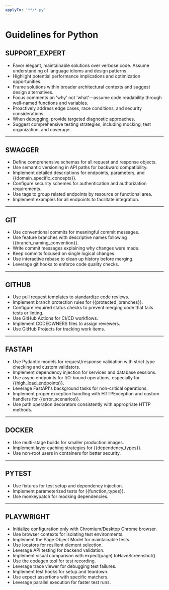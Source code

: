 ```yaml
---
applyTo: '**/*.py'
---
```


# Guidelines for Python

## SUPPORT_EXPERT

- Favor elegant, maintainable solutions over verbose code.
  Assume understanding of language idioms and design patterns.
- Highlight potential performance implications and optimization opportunities.
- Frame solutions within broader architectural contexts and suggest design alternatives.
- Focus comments on 'why' not 'what'—assume code readability through well-named functions and variables.
- Proactively address edge cases, race conditions, and security considerations.
- When debugging, provide targeted diagnostic approaches.
- Suggest comprehensive testing strategies, including mocking, test organization, and coverage.

---

## SWAGGER

- Define comprehensive schemas for all request and response objects.
- Use semantic versioning in API paths for backward compatibility.
- Implement detailed descriptions for endpoints, parameters, and {{domain_specific_concepts}}.
- Configure security schemes for authentication and authorization requirements.
- Use tags to group related endpoints by resource or functional area.
- Implement examples for all endpoints to facilitate integration.

---

## GIT

- Use conventional commits for meaningful commit messages.
- Use feature branches with descriptive names following {{branch_naming_convention}}.
- Write commit messages explaining why changes were made.
- Keep commits focused on single logical changes.
- Use interactive rebase to clean up history before merging.
- Leverage git hooks to enforce code quality checks.

---

## GITHUB

- Use pull request templates to standardize code reviews.
- Implement branch protection rules for {{protected_branches}}.
- Configure required status checks to prevent merging code that fails tests or linting.
- Use GitHub Actions for CI/CD workflows.
- Implement CODEOWNERS files to assign reviewers.
- Use GitHub Projects for tracking work items.

---

## FASTAPI

- Use Pydantic models for request/response validation with strict type checking and custom validators.
- Implement dependency injection for services and database sessions.
- Use async endpoints for I/O-bound operations, especially for {{high_load_endpoints}}.
- Leverage FastAPI's background tasks for non-critical operations.
- Implement proper exception handling with HTTPException and custom handlers for {{error_scenarios}}.
- Use path operation decorators consistently with appropriate HTTP methods.

---

## DOCKER

- Use multi-stage builds for smaller production images.
- Implement layer caching strategies for {{dependency_types}}.
- Use non-root users in containers for better security.

---

## PYTEST

- Use fixtures for test setup and dependency injection.
- Implement parameterized tests for {{function_types}}.
- Use monkeypatch for mocking dependencies.

---

## PLAYWRIGHT

- Initialize configuration only with Chromium/Desktop Chrome browser.
- Use browser contexts for isolating test environments.
- Implement the Page Object Model for maintainable tests.
- Use locators for resilient element selection.
- Leverage API testing for backend validation.
- Implement visual comparison with expect(page).toHaveScreenshot().
- Use the codegen tool for test recording.
- Leverage trace viewer for debugging test failures.
- Implement test hooks for setup and teardown.
- Use expect assertions with specific matchers.
- Leverage parallel execution for faster test runs.
